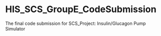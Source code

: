# HIS_SCS_GroupE_CodeSubmission
The final code submission for SCS_Project: Insulin/Glucagon Pump Simulator
